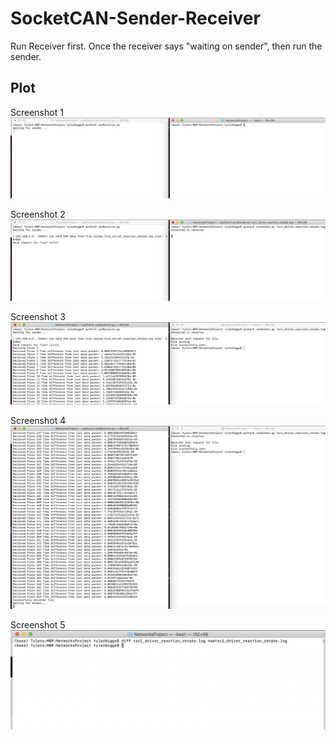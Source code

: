 # SocketCAN-Sender-Receiver

Run Receiver first. Once the receiver says "waiting on sender", then run the sender. 

## Plot

Screenshot 1
![Alt text](https://github.com/tbiggs29/SocketCAN-Sender-Receiver/blob/main/Screenshots/SocketNetworkCAN1.png)

Screenshot 2
![Alt text](https://github.com/tbiggs29/SocketCAN-Sender-Receiver/blob/main/Screenshots/SocketNetworkCAN2.png)

Screenshot 3
![Alt text](https://github.com/tbiggs29/SocketCAN-Sender-Receiver/blob/main/Screenshots/SocketNetworkCAN3.png)

Screenshot 4
![Alt text](https://github.com/tbiggs29/SocketCAN-Sender-Receiver/blob/main/Screenshots/SocketNetworkCAN4.png)

Screenshot 5
![Alt text](https://github.com/tbiggs29/SocketCAN-Sender-Receiver/blob/main/Screenshots/SocketNetworkCAN5.png)
